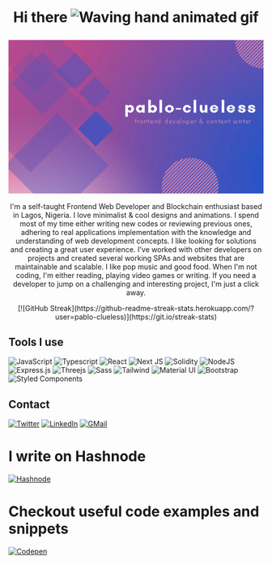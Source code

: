 # <p align="center">Hi there <img src="https://raw.githubusercontent.com/nixin72/nixin72/master/wave.gif" alt="Waving hand animated gif" height="45" width="45" /> </p>

<p align="center">
   <img src="./brand.png" width="800px">
</p>

<p align="center" >I'm a self-taught Frontend Web Developer and Blockchain enthusiast based in Lagos, Nigeria. I love minimalist & cool designs and animations. I spend most of my time either writing new codes or reviewing previous ones, adhering to real applications implementation with the knowledge and understanding of web development concepts. I like looking for solutions and creating a great user experience. I've worked with other developers on projects and created several working SPAs and websites that are maintainable and scalable. I like pop music and good food. When I'm not coding, I'm either reading, playing video games or writing. If you need a developer to jump on a challenging and interesting project, I'm just a click away.</p>

<div align="center">
   [![GitHub Streak](https://github-readme-streak-stats.herokuapp.com/?user=pablo-clueless)](https://git.io/streak-stats)
</div>

<!-- |![Samson's GitHub stats](https://github-readme-stats.vercel.app/api?username=pablo-clueless&show_icons=true&theme=radical&count_private=true)|[![Top Langs](https://github-readme-stats.vercel.app/api/top-langs/?username=pablo-clueless)](https://github.com/pablo_clueless/github-readme-stats)|
|:------------------------------------------------------------------------:|:------------------------------------------------------------------------------:| -->

## Tools I use

![JavaScript](https://img.shields.io/badge/javascript-%23323330.svg?style=for-the-badge&logo=javascript&logoColor=%23F7DF1E)
![Typescript](https://img.shields.io/badge/typescript-%3178C6?style=for-the-badge&logo=typescript)
![React](https://img.shields.io/badge/react-%2320232a.svg?style=for-the-badge&logo=react&logoColor=%2361DAFB)
![Next JS](https://img.shields.io/badge/Next-black?style=for-the-badge&logo=next.js&logoColor=white)
![Solidity](https://img.shields.io/badge/solidity-black?style=for-the-badge&logo=solidity)
![NodeJS](https://img.shields.io/badge/node.js-6DA55F?style=for-the-badge&logo=node.js&logoColor=white)
![Express.js](https://img.shields.io/badge/express.js-%23404d59.svg?style=for-the-badge&logo=express&logoColor=%2361DAFB)
![Threejs](https://img.shields.io/badge/threejs-black?style=for-the-badge&logo=three.js)
![Sass](https://img.shields.io/badge/SASS-hotpink.svg?style=for-the-badge&logo=SASS&logoColor=white)
![Tailwind](https://img.shields.io/badge/tailwindCSS-cyan?style=for-the-badge&logo=tailwindcss&logoColor=white)
![Material UI](https://img.shields.io/badge/material%20design-blue?style=for-the-badge&logo=mui&logoColor=white)
![Bootstrap](https://img.shields.io/badge/bootstrap-%23563D7C.svg?style=for-the-badge&logo=bootstrap&logoColor=white)
![Styled Components](https://img.shields.io/badge/styled--components-DB7093?style=for-the-badge&logo=styled-components&logoColor=white)


## Contact
[![Twitter](https://img.shields.io/twitter/follow/pablo_clueless?color=blue&style=for-the-badge&logo=twitter)](https://twitter.com/pablo_clueless)
[![LinkedIn](https://img.shields.io/badge/linkedin-samson%20okunola-blue?style=for-the-badge&logo=linkedin&color=0a66c2)](https://www.linkedin.com/in/samson-okunola/)
[![GMail](https://img.shields.io/badge/gmail-okunola%20samson-red?style=for-the-badge&logo=gmail)](mailto:smsnmicheal@gmail.com)

# I write on Hashnode
[![Hashnode](https://img.shields.io/badge/hashnode-frontendpablo-blue?style=for-the-badge&logo=hashnode)](https://frontendpablo.hashnode.dev)

# Checkout useful code examples and snippets
[![Codepen](https://img.shields.io/badge/codepen-pablo--clueless%20-black?style=for-the-badge&logo=codepen)](https://codepen.io/pablo-clueless)
